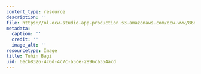 ```yaml
---
content_type: resource
description: ''
file: https://ol-ocw-studio-app-production.s3.amazonaws.com/ocw-www/86dcd75885f745d9b4e42dad1b449d8c_tuhin-bagi2-th.jpg
metadata:
  caption: ''
  credit: ''
  image_alt: ''
resourcetype: Image
title: Tuhin Bagi
uid: 6ecb8326-4c6d-4c7c-a5ce-2896ca354acd
---
```

